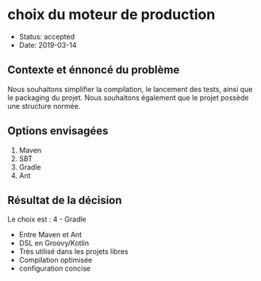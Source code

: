 # choix du moteur de production

* Status: accepted
* Date: 2019-03-14

## Contexte et énnoncé du problème

Nous souhaitons simplifier la compilation, le lancement des tests, ainsi que le
packaging du projet. Nous souhaitons également que le projet possède une
structure normée.

## Options envisagées

 1. Maven
 2. SBT
 3. Gradle
 4. Ant

## Résultat de la décision

Le choix est : 4 - Gradle

* Entre Maven et Ant
* DSL en Groovy/Kotlin
* Très utilisé dans les projets libres
* Compilation optimisée
* configuration concise
